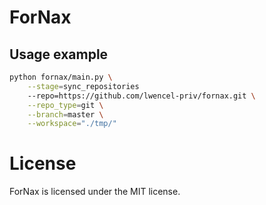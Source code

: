 # ForNax

## Usage example
```bash
python fornax/main.py \
    --stage=sync_repositories
    --repo=https://github.com/lwencel-priv/fornax.git \
    --repo_type=git \
    --branch=master \
    --workspace="./tmp/"
```

# License
ForNax is licensed under the MIT license.
